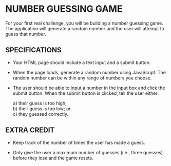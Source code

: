 # NUMBER GUESSING GAME
For your first real challenge, you will be building a number guessing game. The application will generate a random number and the user will attempt to guess that number.

## SPECIFICATIONS
  * Your HTML page should include a text input and a submit button.

  * When the page loads, generate a random number using JavaScript. The random number can be within any range of numbers you choose.

  * The user should be able to input a number in the input box and click the submit button. When the submit button is clicked, tell the user either:

    a) their guess is too high;<br>
    b) their guess is too low; or<br>
    c) they guessed correctly.

## EXTRA CREDIT
  * Keep track of the number of times the user has made a guess.

  * Only give the user a maximum number of guesses (i.e., three guesses) before they lose and the game resets.
